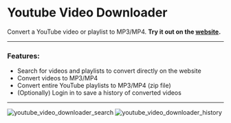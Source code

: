# Youtube Video Downloader
Convert a YouTube video or playlist to MP3/MP4. **Try it out on the [website](https://youtube-video-to-mp4.herokuapp.com/).**

---

### Features:
- Search for videos and playlists to convert directly on the website
- Convert videos to MP3/MP4
- Convert entire YouTube playlists to MP3/MP4 (zip file)
- (Optionally) Login in to save a history of converted videos

---

![youtube_video_downloader_search](https://user-images.githubusercontent.com/52415147/167300851-4638e139-795d-4f6a-bc92-caf6aee88b5e.png)
![youtube_video_downloader_history](https://user-images.githubusercontent.com/52415147/167300852-c2e83df4-8317-49e9-9ba4-1e9731ed6f73.png)
